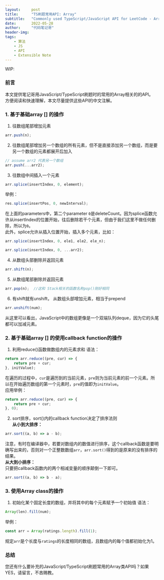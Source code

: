 ```yaml
---
layout:     post
title:      "TS刷题常用API: Array"
subtitle:   "Commonly used TypeScript/JavaScript API for LeetCode - Array related"
date:       2022-05-28
author:     "代码笔记哥"
header-img:
tags:
    - 算法
    - JS
    - API
    - Extensible Note
---
```

WIP:   

### 前言
本文提供笔记哥用JavaScript/TypeScript刷题时的常用的Array相关的的API。    
方便阅读和快速理解，本文尽量提供这些API的中文注解。

### 1. 基于基础array [] 的操作
1. 往数组尾部增加元素
```js
arr.push(n);
```

2. 往数组尾部增加另一个数组的所有元素，但不是直接添加另一个数组，而是要另一个数组的元素都展开后加入
```js
// assume arr2 代表另一个数组
arr.push(...arr2);
```

3. 往数组中间插入一个元素
```js
arr.splice(insertIndex, 0, element);
```
举例：
```js
res.splice(insertPos, 0, newInterval);
```
在上面的parameters中，第二个parameter `0`是deleteCount。因为splice函数允许从insertIndex的位置开始，往后删除若干个元素，但由于我们这里不做任何删除，所以为`0`。  
此外，splice允许从插入位置开始，插入多个元素，比如：  
```js
arr.splice(insertIndex, 0, ele1, ele2, ele_n);
```
```js
arr.splice(insertIndex, 0, ...arr2);
```

4. 从数组头部删除并返回元素
```js
arr.shift(n);
```

5. 从数组尾部删除并返回元素
```js
arr.pop(n);  //这和 Stack相关的函数名称pop()刚好相同 
```

6. 有shift就有unshift， 从数组头部增加元素，相当于prepend
```js
arr.unshift(num);
```
从这里可以看出，JavaScript中的数组更像是一个双端队列deque，因为它的头尾都可以加减元素。



### 2. 基于基础array [] 的使用callback function的操作

1. 利用reduce()函数做数组内的元素求和
语法：
```js
return arr.reduce((pre, cur) => {
    return pre + cur;
}, initValue);
```
在遍历的过程中，`cur`是遍历到的当前元素，`pre`则为当前元素的前一个元素。所以在开始遍历数组的第一个元素时，`pre`的值即为`initValue`。  
应用举例：  
```js
return arr.reduce((pre, cur) => {
    return pre + cur;
}, 0);
```

2. sort排序，sort()内的callback function决定了排序法则  
**从小到大排序：**
```js
arr.sort((a, b) => a - b);
```
注意，有时在编译器中，若要对数组内的数值进行排序，这个callback函数是要明确写出来的，否则对一个正整数数组`arr`，`arr.sort()`得到的是原来的没有排序的结果。   
**从大到小排序：**  
只要把callback函数内的两个相减变量的顺序颠倒一下即可。
```js
arr.sort((a, b) => b - a);
```


### 3. 使用Array class的操作

1. 初始化某个固定长度的数组，并将其中的每个元素赋予一个初始值
语法：
```js
Array(len).fill(num);
```
举例：
```js
const arr = Array(ratings.length).fill(1);
```
规定`arr`是个长度与`ratings`的长度相同的数组，且数组内的每个值都初始化为1。


### 总结

您还有什么要补充的JavaScript/TypeScript刷题常用的Array类API吗？如果YES，请留言，不吝赐教。
